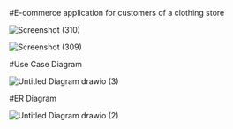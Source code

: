 #E-commerce application for customers of a clothing store

![Screenshot (310)](https://github.com/user-attachments/assets/f70782fd-21cb-45d2-ad62-6d6121298612)


![Screenshot (309)](https://github.com/user-attachments/assets/9c9c8aea-746f-481d-a07b-c99f657f77ed)

#Use Case Diagram

![Untitled Diagram drawio (3)](https://github.com/user-attachments/assets/33f85b42-e1a6-4d55-8e4d-ec8577757d50)

#ER Diagram 

![Untitled Diagram drawio (2)](https://github.com/user-attachments/assets/0010d0f7-6c28-403a-a5bb-e1c0019a9692)
